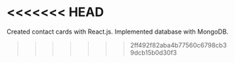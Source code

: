 <<<<<<< HEAD
=======
Created contact cards with React.js.
Implemented database with MongoDB.
>>>>>>> 2ff492f82aba4b77560c6798cb39dcb15b0d30f3
